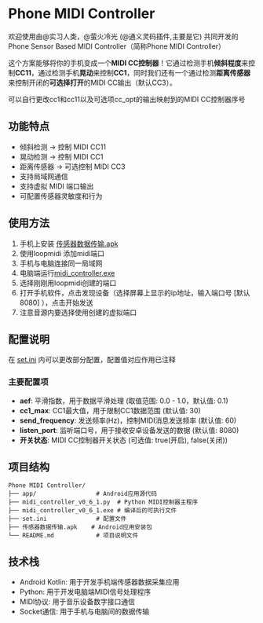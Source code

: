 # Phone MIDI Controller

欢迎使用由@实习人类，@萤火冷光 (@通义灵码插件,主要是它) 共同开发的Phone Sensor Based MIDI Controller（简称Phone MIDI Controller）

这个方案能够将你的手机变成一个**MIDI CC控制器**！它通过检测手机**倾斜程度**来控制**CC11**，通过检测手机**晃动**来控制**CC1**，同时我们还有一个通过检测**距离传感器**来控制开闭的**可选择打开**的MIDI CC输出（默认CC3）。

可以自行更改cc1和cc11以及可选项cc\_opt的输出映射到的MIDI CC控制器序号

## 功能特点

- 倾斜检测 → 控制 MIDI CC11
- 晃动检测 → 控制 MIDI CC1
- 距离传感器 → 可选控制 MIDI CC3
- 支持局域网通信
- 支持虚拟 MIDI 端口输出
- 可配置传感器灵敏度和行为

## 使用方法

1. 手机上安装 [传感器数据传输.apk](传感器数据传输.apk)
2. 使用loopmidi 添加midi端口
3. 手机与电脑连接同一局域网
4. 电脑端运行[midi_controller.exe](midi_controller_v0_6_1.exe)
5. 选择刚刚用loopmidi创建的端口
6. 打开手机软件，点击发现设备（选择屏幕上显示的ip地址，输入端口号 [默认8080] ），点击开始发送
7. 注意音源内要选择使用创建的虚拟端口

## 配置说明

在 [set.ini](set.ini) 内可以更改部分配置，配置值对应作用已注释

### 主要配置项

- **aef**: 平滑指数，用于数据平滑处理 (取值范围: 0.0 - 1.0，默认值: 0.1)
- **cc1_max**: CC1最大值，用于限制CC1数据范围 (默认值: 30)
- **send_frequency**: 发送频率(Hz)，控制MIDI消息发送频率 (默认值: 60)
- **listen_port**: 监听端口号，用于接收安卓设备发送的数据 (默认值: 8080)
- **开关状态**: MIDI CC控制器开关状态 (可选值: true(开启), false(关闭))

## 项目结构

```
Phone MIDI Controller/
├── app/                 # Android应用源代码
├── midi_controller_v0_6_1.py  # Python MIDI控制器主程序
├── midi_controller_v0_6_1.exe # 编译后的可执行文件
├── set.ini              # 配置文件
├── 传感器数据传输.apk    # Android应用安装包
└── README.md            # 项目说明文件
```

## 技术栈

- Android Kotlin: 用于开发手机端传感器数据采集应用
- Python: 用于开发电脑端MIDI信号处理程序
- MIDI协议: 用于音乐设备数字接口通信
- Socket通信: 用于手机与电脑间的数据传输